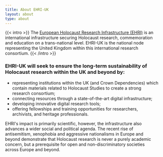```yaml
---
title: About EHRI-UK
layout: about
type: about
---
```


{{< intro >}}
The [European Holocaust Research Infrastructure (EHRI)](https://www.ehri-project.eu) is an international 
infrastructure securing Holocaust research, commemoration and education on a trans-national level. 
EHRI-UK is the national node representing the United Kingdom within this international research consortium.
{{< /intro >}}

### EHRI-UK will seek to ensure the long-term sustainability of Holocaust research within the UK and beyond by:

 * representing institutions within the UK (and Crown Dependencies) which contain materials related to Holocaust
   Studies to create a strong research consortium;
 * connecting resources through a state-of-the-art digital infrastructure;
 * developing innovative digital research tools;
 * offering fellowships and training opportunities for researchers, archivists, and heritage professionals.

EHRI's impact is primarily scientific, however, the infrastructure also advances a wider
social and political agenda. The recent rise of antisemitism, xenophobia and aggressive
nationalisms in Europe and beyond demonstrate that Holocaust research is never a purely
academic concern, but a prerequisite for open and non-discriminatory societies across
Europe and beyond.